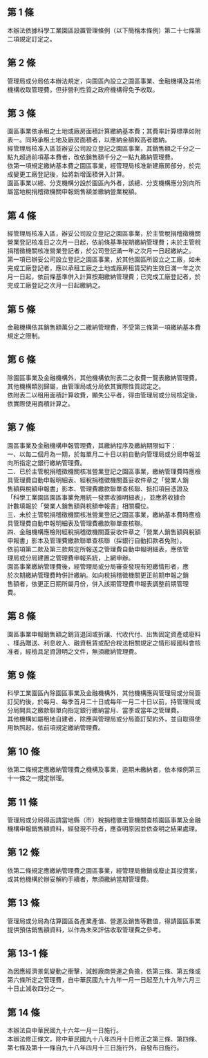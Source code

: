 第 1 條
-------
本辦法依據科學工業園區設置管理條例（以下簡稱本條例）第二十七條第  
二項規定訂定之。

第 2 條
-------
管理局或分局依本辦法規定，向園區內設立之園區事業、金融機構及其他  
機構收取管理費。但非營利性質之政府機構得免予收取。

第 3 條
-------
園區事業依承租之土地或廠房面積計算繳納基本費；其費率計算標準如附  
表一。同時承租土地及廠房面積者，以應納金額較高者繳納。  
經管理局核准入區並辦妥公司設立登記之園區事業，其銷售額之千分之一  
點九超過前項基本費者，改依銷售額千分之一點九繳納管理費。  
依第一項規定繳納基本費之園區事業，經管理局核准新建廠房部分，於完  
成變更工廠登記後，始將新增面積併入計算。  
園區事業以總、分支機構分設於園區內外者，該總、分支機構應分別向所  
屬當地稅捐稽徵機關申報銷售額並繳納營業稅額。

第 4 條
-------
經管理局核准入區，辦妥公司設立登記之園區事業，於主管稅捐稽徵機關  
營業登記核准日之次月一日起，依前條基準按期繳納管理費；未於主管稅  
捐稽徵機關核准營業登記者，於公司登記滿一年之次月一日起繳納之。  
第一項已辦妥公司設立登記之園區事業，於其他園區所設立之工廠，如未  
完成工廠登記者，應以承租工廠之土地或廠房租賃契約生效日滿一年之次  
月一日起，依前條基準併入計算按期繳納管理費；已完成工廠登記者，於  
完成工廠登記之次月一日起繳納之。

第 5 條
-------
金融機構依其銷售額萬分之二繳納管理費，不受第三條第一項繳納基本費  
規定之限制。

第 6 條
-------
除園區事業及金融機構外，其他機構依附表二之收費一覽表繳納管理費。  
其他機構類別歸屬，由管理局或分局依其實際性質認定之。  
依附表二以租用面積計算收費，顯失公平者，得由管理局或分局核定後，  
依實際使用面積計算之。

第 7 條
-------
園區事業及金融機構申報管理費，其繳納程序及繳納期限如下：  
一、以每二個月為一期，於每單月二十日以前自動向管理局或分局申報並  
    向所指定之銀行繳納管理費。  
二、已於主管稅捐稽徵機關核准營業登記之園區事業，繳納管理費時應檢  
    具管理費自動申報明細表、經稅捐稽徵機關蓋妥收件章之「營業人銷  
    售額與稅額申報書」影本、管理費繳款聯單查核聯、抵扣項目憑證及  
    「科學工業園區園區事業免用統一發票收據明細表」，並應將收據合  
    計數填報於「營業人銷售額與稅額申報書」相關欄位。  
三、未於主管稅捐稽徵機關核准營業登記之園區事業，繳納基本費時應檢  
    具管理費自動申報明細表及管理費繳款聯單查核聯。  
四、金融機構應檢附經稅捐稽徵機關蓋妥收件章之「營業人銷售額與稅額  
    申報書」影本及管理費繳款聯單查核聯（採銀行自動扣款者免附）。  
    依前項第二款及第三款規定所報送之管理費自動申報明細表，應依管  
    理局或分局建置之管理費申報系統，上網申辦。  
    園區事業繳納管理費後，經管理局或分局審查發現有短繳情形者，應  
    於次期繳納管理費時併計繳納。如向稅捐稽徵機關更正前期申報之銷  
    售額者，依更正日期所屬月份，併入該期管理費申報表調整前期管理  
    費。

第 8 條
-------
園區事業申報銷售額之銷貨退回或折讓、代收代付、出售固定資產或廢料  
、樣品贈送、利息收入、融資租賃或配合稅法相關規定之情形經國科會核  
准者，經檢具足資證明之文件，無須繳納管理費。

第 9 條
-------
科學工業園區內除園區事業及金融機構外，其他機構應與管理局或分局簽  
訂契約後，於每月、每季首月二十日或每年一月二十日以前，持管理局或  
分局開具之繳款聯單向指定銀行繳納當月、當季或當年之管理費。  
其他機構如屬租地自建者，除應與管理局或分局簽訂契約外，並自取得使  
用執照起，依前項規定繳納管理費。

第 10 條
--------
依第二條規定應繳納管理費之機構及事業，逾期未繳納者，依本條例第三  
十一條之一規定辦理。

第 11 條
--------
管理局或分局得函請當地縣（市）稅捐稽徵主管機關查核園區事業及金融  
機構申報銷售額資料，經發現不符者，應查明原因並依查明之結果處理。

第 12 條
--------
依第二條規定應繳納管理費之園區事業，經管理局撤銷或廢止其投資案，  
或其他機構於辦妥解約手續者，無須繳納當期管理費。

第 13 條
--------
管理局或分局為估算園區各產業產值、營運及銷售等數值，得請園區事業  
提供預估銷售額資料，以作為未來評估收取管理費之參考。

第 13-1 條
----------
為因應經濟景氣變動之衝擊，減輕廠商營運之負擔，依第三條、第五條或  
第六條所定之管理費，自中華民國九十九年一月一日起至九十九年六月三  
十日止減收四分之一。

第 14 條
--------
本辦法自中華民國九十六年一月一日施行。  
本辦法修正條文，除中華民國九十八年四月十日修正之第三條、第四條、  
第七條及第十一條自九十八年四月十三日施行外，自發布日施行。

